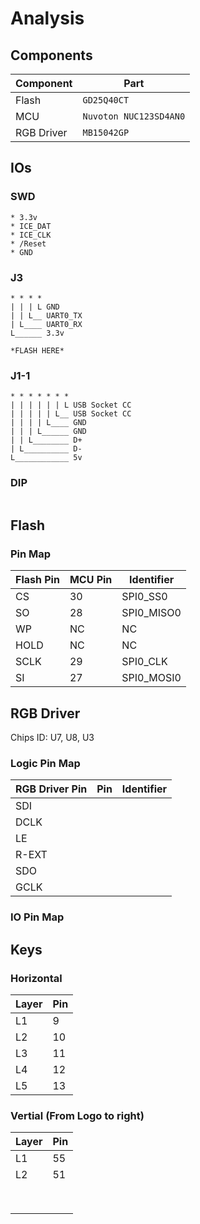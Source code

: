 # Analysis



## Components

| Component  | Part                   |
| ---------- | ---------------------- |
| Flash      | `GD25Q40CT`            |
| MCU        | `Nuvoton NUC123SD4AN0` |
| RGB Driver | `MB15042GP`            |

## IOs

### SWD

```
* 3.3v
* ICE_DAT
* ICE_CLK
* /Reset
* GND
```



### J3

```
* * * *
| | | L GND
| | L__ UART0_TX
| L____ UART0_RX
L______ 3.3v
			
*FLASH HERE*
```



### J1-1

```
* * * * * * *
| | | | | | L USB Socket CC
| | | | | L__ USB Socket CC
| | | | L____ GND
| | | L______ GND
| | L________ D+
| L__________ D-
L____________ 5v
```

### DIP

```
```



## Flash



### Pin Map

| Flash Pin | MCU Pin | Identifier |
| --------- | ------- | ---------- |
| CS        | 30      | SPI0_SS0   |
| SO        | 28      | SPI0_MISO0 |
| WP        | NC      | NC         |
| HOLD      | NC      | NC         |
| SCLK      | 29      | SPI0_CLK   |
| SI        | 27      | SPI0_MOSI0 |



## RGB Driver

Chips ID: U7, U8, U3

### Logic Pin Map

| RGB Driver Pin | Pin  | Identifier |
| -------------- | ---- | ---------- |
| SDI            |      |            |
| DCLK           |      |            |
| LE             |      |            |
| R-EXT          |      |            |
| SDO            |      |            |
| GCLK           |      |            |

### IO Pin Map



## Keys

### Horizontal

| Layer | Pin  |
| ----- | ---- |
| L1    | 9    |
| L2    | 10   |
| L3    | 11   |
| L4    | 12   |
| L5    | 13   |

### Vertial (From Logo to right)

| Layer | Pin  |
| ----- | ---- |
| L1    | 55   |
| L2    | 51   |
|       |      |
|       |      |
|       |      |
|       |      |
|       |      |
|       |      |
|       |      |
|       |      |


